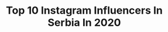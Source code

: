 ---
title: Top 10 Instagram Influencers In Serbia In 2020
description: >-
  Find top Instagram influencers in Serbia in 2020. Most popular hashtags: #makeup #happiness #rts #spring.
platform: Instagram
profiles:
  - username: "malibojan_4"
    fullname: >-
      Bojan Malisic
    location: "Serbia"
    followers: 479826
    engagement: 1898
    commentsToLikes: 0.025176
    avatar: "https://scontent-lhr8-1.cdninstagram.com/v/t51.2885-19/s320x320/91465539_930777394008962_3621228004048371712_n.jpg?_nc_ht=scontent-lhr8-1.cdninstagram.com&_nc_ohc=9jvLxhmSs_8AX9FJYfG&oh=91e92e87002cf84deb8d1c5f60adecce&oe=5EB9A8A9"
    verified: true
    hashtags: ""
  - username: "callmeninax"
    fullname: >-
      N I N N A
    location: "Serbia"
    followers: 6112
    engagement: 854
    commentsToLikes: 0.324585
    avatar: "https://scontent-ams4-1.cdninstagram.com/v/t51.2885-19/s320x320/91595049_1449531725207762_3396338564332519424_n.jpg?_nc_ht=scontent-ams4-1.cdninstagram.com&_nc_ohc=tMjN_iklFV0AX91xARJ&oh=19e95706c27d3b75dd1f1fe10fba2380&oe=5EB7B000"
    verified: false
    hashtags: "#elizavecca, #iheartrevolution, #flawlessskin, #instablogger"
  - username: "hosaeok"
    fullname: >-
      prickasso サラ Sara
    location: "Serbia"
    followers: 23743
    engagement: 1571
    commentsToLikes: 0.016936
    avatar: "https://scontent-ams4-1.cdninstagram.com/v/t51.2885-19/s320x320/91794116_210335216895263_2487887813689737216_n.jpg?_nc_ht=scontent-ams4-1.cdninstagram.com&_nc_ohc=Rix7CWi1i44AX9zu1RV&oh=e6d1ddbf49e5a384ad545206dda928ef&oe=5EB9343B"
    verified: false
    hashtags: "#blackpinkfanart, #kimjisoo, #exol, #yoongi"
  - username: "dannicakrstic"
    fullname: >-
      Danica Krstic
    location: "Serbia"
    followers: 11071
    engagement: 1190
    commentsToLikes: 0.014700
    avatar: "https://scontent-lhr8-1.cdninstagram.com/v/t51.2885-19/s320x320/19535136_361488424267113_1390298583210655744_a.jpg?_nc_ht=scontent-lhr8-1.cdninstagram.com&_nc_ohc=Wplv7HbghDsAX9aTjly&oh=8119465121725c4bccd9174b59e22484&oe=5EB954F7"
    verified: false
    hashtags: "#razbibriga, #happynewyear, #danicakrstic, #newalbum"
  - username: "sosity_regi"
    fullname: >-
      S o s i t y   R e g i
    location: "Serbia"
    followers: 30031
    engagement: 163
    commentsToLikes: 0.044460
    avatar: "https://scontent-atl3-1.cdninstagram.com/v/t51.2885-19/s320x320/90757871_543096339663320_7990006555003060224_n.jpg?_nc_ht=scontent-atl3-1.cdninstagram.com&_nc_ohc=sou_YIrPGUcAX8yrDMX&oh=9909a158ecc68b52a0e054121dbce913&oe=5EB92110"
    verified: false
    hashtags: "#fashionista, #natural, #birthdayweek, #birthdaymonth"
  - username: "ivonapantelic"
    fullname: >-
      Ivona Pantelic
    location: "Serbia"
    followers: 14563
    engagement: 726
    commentsToLikes: 0.020215
    avatar: "https://scontent-ams4-1.cdninstagram.com/v/t51.2885-19/s320x320/69600272_2399954826997945_4597527272189067264_n.jpg?_nc_ht=scontent-ams4-1.cdninstagram.com&_nc_ohc=ph4prStz40UAX_y7JVW&oh=68a90b13b0f06d194debf479f65a2b28&oe=5EBA5F61"
    verified: false
    hashtags: "#bigbendrts, #tvhost, #newspresenter, #tvnewslife"
  - username: "jovanovicjelena7"
    fullname: >-
      Jelena Jovanovic| FITNESS
    location: "Serbia"
    followers: 15078
    engagement: 665
    commentsToLikes: 0.013964
    avatar: "https://scontent-amt2-1.cdninstagram.com/v/t51.2885-19/s320x320/92563257_147049843390748_6687442059021778944_n.jpg?_nc_ht=scontent-amt2-1.cdninstagram.com&_nc_ohc=kmSo9xuOUxsAX9hISIp&oh=1396f8b2870611deddb2aae107354eb3&oe=5EB95202"
    verified: false
    hashtags: "#bodygoals, #bodyweight, #fitness, #progress"
  - username: "natasastankovic__"
    fullname: >-
      Nataša Stanković✨
    location: "Serbia"
    followers: 1503156
    engagement: 1854
    commentsToLikes: 0.003316
    avatar: "https://scontent-amt2-1.cdninstagram.com/v/t51.2885-19/s320x320/69852758_614892469036383_6583444326506823680_n.jpg?_nc_ht=scontent-amt2-1.cdninstagram.com&_nc_ohc=x5crM_fzX0AAX-2KDjC&oh=5e0266552c0b754116b78e197fbf6c00&oe=5EB94C91"
    verified: true
    hashtags: "#aboutlastnight, #curly, #quarantine, #memories"
  - username: "decak_iz_topole"
    fullname: >-
      Milos 25 📌Topola, Serbia
    location: "Serbia"
    followers: 13513
    engagement: 1913
    commentsToLikes: 0.032606
    avatar: "https://scontent-atl3-1.cdninstagram.com/v/t51.2885-19/s320x320/87575512_1052333431806466_7420465068027936768_n.jpg?_nc_ht=scontent-atl3-1.cdninstagram.com&_nc_ohc=A_5Jx6hEz4oAX-ONotq&oh=f0688674694505abfd2548d6780d58f7&oe=5EB9B63B"
    verified: false
    hashtags: "#1000follow, #tagsforlikes, #prirodale, #actforamazonia"
  - username: "vilerovi_medenjaci"
    fullname: >-
      🍯💕 MEDENJACI 💕🍯
    location: "Serbia"
    followers: 32902
    engagement: 1034
    commentsToLikes: 0.010344
    avatar: "https://scontent-ams4-1.cdninstagram.com/v/t51.2885-19/s320x320/13714074_704025626402422_2085681859_a.jpg?_nc_ht=scontent-ams4-1.cdninstagram.com&_nc_ohc=L2GerlX5K2IAX-EWPBI&oh=8fbe29fc1531c5856e661c608d2c3d8b&oe=5EB5F461"
    verified: false
    hashtags: "#sugarcookies, #newyear, #cookies, #serbia"
---
